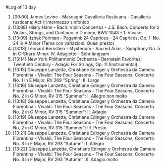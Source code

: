 #Log of 13 day

1. [00:00] James Levine - Mascagni: Cavalleria Rusticana - Cavalleria rusticana: Act I: Intermezzo sinfonico
1. [13:08] Hilary Hahn - Bach: Violin Concertos - J.S. Bach: Concerto for 2 Violins, Strings, and Continuo in D minor, BWV 1043 - 1. Vivace
1. [13:09] Itzhak Perlman - Paganini: 24 Caprices - 24 Caprices, Op. 1: No. 24 in A Minor (Tema con variazioni. Quasi presto)
1. [13:13] Leonard Bernstein - Mysterium - Sacred Arias - Symphony No. 5 in C-Sharp Minor: IV. Adagietto - Sehr langsam
1. [13:14] New York Philharmonic Orchestra - Bernstein Favorites: Twentieth Century - Adagio For Strings, Op. 11 (Instrumental)
1. [13:15] Giuseppe Lanzetta, Christiane Edinger y Orchestra da Camera Fiorentina - Vivaldi: The Four Seasons - The Four Seasons, Concerto No. 1 in E Major, RV 269 "Spring": II. Largo
1. [13:16] Giuseppe Lanzetta, Christiane Edinger y Orchestra da Camera Fiorentina - Vivaldi: The Four Seasons - The Four Seasons, Concerto No. 2 in G Minor, RV 315 "Summer": I. Allegro non molto
1. [13:18] Giuseppe Lanzetta, Christiane Edinger y Orchestra da Camera Fiorentina - Vivaldi: The Four Seasons - The Four Seasons, Concerto No. 2 in G Minor, RV 315 "Summer": II. Adagio
1. [13:19] Giuseppe Lanzetta, Christiane Edinger y Orchestra da Camera Fiorentina - Vivaldi: The Four Seasons - The Four Seasons, Concerto No. 2 in G Minor, RV 315 "Summer": III. Presto
1. [13:21] Giuseppe Lanzetta, Christiane Edinger y Orchestra da Camera Fiorentina - Vivaldi: The Four Seasons - The Four Seasons, Concerto No. 3 in F Major, RV 293 "Autumn": I. Allegro
1. [13:22] Giuseppe Lanzetta, Christiane Edinger y Orchestra da Camera Fiorentina - Vivaldi: The Four Seasons - The Four Seasons, Concerto No. 3 in F Major, RV 293 "Autumn": II. Adagio molto

